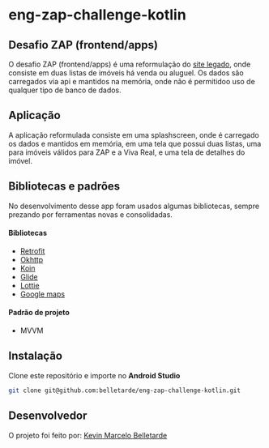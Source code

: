# eng-zap-challenge-kotlin

## Desafio ZAP (frontend/apps)

O desafio ZAP (frontend/apps) é uma reformulação do [site legado](http://grupozap-code-challenge.s3-website-us-east-1.amazonaws.com/),
onde consiste em duas listas de imóveis há venda ou aluguel. Os dados são carregados via api e mantidos na memória, onde não é permitidoo
uso de qualquer tipo de banco de dados.

## Aplicação
A aplicação reformulada consiste em uma splashscreen, onde é carregado os dados e mantidos em memória, em uma tela que possui duas listas,
uma para imóveis válidos para ZAP e a Viva Real, e uma tela de detalhes do imóvel.

## Bibliotecas e padrões
No desenvolvimento desse app foram usados algumas bibliotecas, sempre prezando por ferramentas novas e consolidadas.

#### Bibliotecas
 - [Retrofit](https://github.com/square/retrofit)
 - [Okhttp](https://github.com/square/okhttp)
 - [Koin](https://github.com/InsertKoinIO/koin)
 - [Glide](https://github.com/bumptech/glide)
 - [Lottie](https://github.com/airbnb/lottie-android)
 - [Google maps](https://developers.google.com/android/reference/com/google/android/gms/maps/MapFragment) 

#### Padrão de projeto
  - MVVM

## Instalação
Clone este repositório e importe no **Android Studio**
```bash
git clone git@github.com:belletarde/eng-zap-challenge-kotlin.git
```
## Desenvolvedor
O projeto foi feito por:
[Kevin Marcelo Belletarde](https://www.linkedin.com/in/kevin-marcelo-belletarde-815642b9/)
